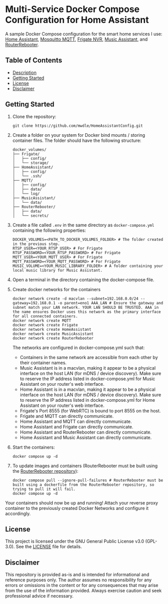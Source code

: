 # Multi-Service Docker Compose Configuration for Home Assistant

A sample Docker Compose configuration for the smart home services I use: [Home Assistant](https://www.home-assistant.io/), [Mosquitto MQTT](https://mosquitto.org/), [Frigate NVR](https://frigate.video/), [Music Assistant](https://music-assistant.io/), and [RouterRebooter](https://github.com/mwdle/RouterRebooter).  

## Table of Contents  

* [Description](#multi-service-docker-compose-configuration-for-home-assistant)  
* [Getting Started](#getting-started)  
* [License](#license)  
* [Disclaimer](#disclaimer)  

## Getting Started  

1. Clone the repository:  

    ```shell
    git clone https://github.com/mwdle/HomeAssistantConfig.git
    ```  

2. Create a folder on your system for Docker bind mounts / storing container files. The folder should have the following structure:  

    ```shell
    docker_volumes/
    ├── Frigate/
    │   ├── config/
    │   └── storage/
    ├── HomeAssistant/
    │   ├── config/
    │   └── .ssh/
    ├── MQTT/
    │   ├── config/
    │   ├── data/
    │   └── log/
    ├── MusicAssistant/
    │   └── data/
    ├── RouterRebooter/
    │   ├── data/
    │   └── secrets/
    ```  

3. Create a file called `.env` in the same directory as `docker-compose.yml` containing the following properties:  

    ```properties
    DOCKER_VOLUMES=<PATH_TO_DOCKER_VOLUMES_FOLDER> # The folder created in the previous step.
    RTSP_USER=<YOUR_RTSP_USER> # For Frigate
    RTSP_PASSWORD=<YOUR_RTSP_PASSWORD> # For Frigate
    MQTT_USER=<YOUR_MQTT_USER> # For Frigate
    MQTT_PASSWORD=<YOUR_MQTT_PASSWORD> # For Frigate
    MUSIC_VOLUME=<YOUR_MUSIC_LIBRARY_FOLDER> # A folder containing your local music library for Music Assistant.
    ```  

4. Open a terminal in the directory containing the docker-compose file.  
5. Create docker networks for the containers

    ```shell
    docker network create -d macvlan --subnet=192.168.0.0/24 --gateway=192.168.0.1 -o parent=eno1 AAA_LAN # Ensure the gateway and subnet match your LAN network. YOUR LAN SHOULD BE TRUSTED. AAA in the name ensures Docker uses this network as the primary interface for all connected containers.
    docker network create MQTT
    docker network create Frigate
    docker network create HomeAssistant
    docker network create MusicAssistant
    docker network create RouterRebooter
    ```  

    The networks are configured in docker-compose.yml such that:  
    * Containers in the same network are accessible from each other by their container names.  
    * Music Assistant is in a macvlan, making it appear to be a physical interface on the host LAN (for mDNS / device discovery). Make sure to reserve the IP address listed in docker-compose.yml for Music Assistant on your router's web interface.  
    * Home Assistant is in a macvlan, making it appear to be a physical interface on the host LAN (for mDNS / device discovery). Make sure to reserve the IP address listed in docker-compose.yml for Home Assistant on your router's web interface.  
    * Frigate's Port 8555 (for WebRTC) is bound to port 8555 on the host.
    * Frigate and MQTT can directly communicate.  
    * Home Assistant and MQTT can directly communicate.  
    * Home Assistant and Frigate can directly communicate.  
    * Home Assistant and RouterRebooter can directly communicate.  
    * Home Assistant and Music Assistant can directly communicate.  

6. Start the containers:  

    ```shell
    docker compose up -d
    ```  

7. To update images and containers (RouterRebooter must be built using the [RouterRebooter repository](https://github.com/mwdle/RouterRebooter)):  

    ```shell
    docker compose pull --ignore-pull-failures # RouterRebooter must be built using a dockerfile from the RouterRebooter repository, so trying to pull it will fail.
    docker compose up -d
    ```  

Your containers should now be up and running! Attach your reverse proxy container to the previously created Docker Networks and configure it accordingly.  

## License  

This project is licensed under the GNU General Public License v3.0 (GPL-3.0). See the [LICENSE](LICENSE.txt) file for details.  

## Disclaimer  

This repository is provided as-is and is intended for informational and reference purposes only. The author assumes no responsibility for any errors or omissions in the content or for any consequences that may arise from the use of the information provided. Always exercise caution and seek professional advice if necessary.  
